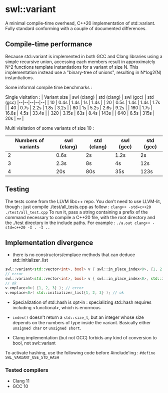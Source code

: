 ﻿# swl::variant

A minimal compile-time overhead, C++20 implementation of std::variant. Fully standard conforming with a couple of documented differences. 

## Compile-time performance

Because std::variant is implemented in both GCC and Clang libraries using a simple recursive union, accessing each members result in approximately N^2 functions template instantiations for a variant of size N. This implementation instead use a "binary-tree of unions", resulting in N*log2(N) instantiations. 

Some informal compile time benchmarks : 

Single visitation : 
| Variant size | swl (clang) | std (clang) | swl (gcc) | std (gcc) 
|--|--|--|--|--|
| 10 | 0.4s   |  1.4s  | 1s  | 1.4s |
| 20 | 0.5s   | 1.4s  | 1.4s | 1.7s |
| 40 | 0.7s   | 2.2s  | 1.8s | 3.2s |
| 80 | 1s     | 5.2s  | 2.6s | 9.2s |
| 160 | 1.7s  | 16.6s | 4.5s | 33.4s |
| 320 | 3.15s | 63s   | 8.4s | 143s |
| 640 | 6.5s  | 315s  | 20s  | ∞ |

Multi visitation of some variants of size 10 : 

| Numbers of variants | swl (clang) | std (clang) | swl (gcc) | std (gcc) 
|--|--|--|--|--|
| 2 | 0.6s | 2s | 1.2s |  2s  |
| 3 | 2.3s | 8s | 4s   | 12s  |
| 4 | 20s | 80s | 35s  | 123s |


## Testing

The tests come from the LLVM libc++ repo. You don't need to use LLVM-lit, though : just compile ./test/all_tests.cpp as follow : 
`clang++ -std=c++20 ./test/all_test.cpp`
To run it, pass a string containing a prefix of the command necessary to compile a C++20 file, with the root directory and the ./test directory in the include paths. 
For example : 
`./a.out clang++ -std=c++20 -I . -I ..`

## Implementation divergence

* there is no constructors/emplace methods that can deduce std::initializer_list
```cpp
swl::variant<std::vector<int>, bool> v { swl::in_place_index<0>, {1, 2, 3} };
// error
swl::variant<std::vector<int>, bool> v { swl::in_place_index<0>, std::initializer_list{1, 2, 3} };
// ok
v.emplace<0>( {1, 2, 3} ); // error
v.emplace<0>( std::initializer_list{1, 2, 3} ); // ok
```
* Specialization of std::hash is opt-in : specializing std::hash requires including \<functional\>, which is enormous

* `index()` doesn't return a `std::size_t`, but an integer whose size depends on the numbers of type inside the variant. Basically either `unsigned char` or `unsigned short`. 

* Clang implementation (but not GCC) forbids any kind of conversion to bool, not swl::variant

To activate hashing, use the following code before #include'ing : 
`#define SWL_VARIANT_USE_STD_HASH`

### Tested compilers
* Clang 11
* GCC 10


